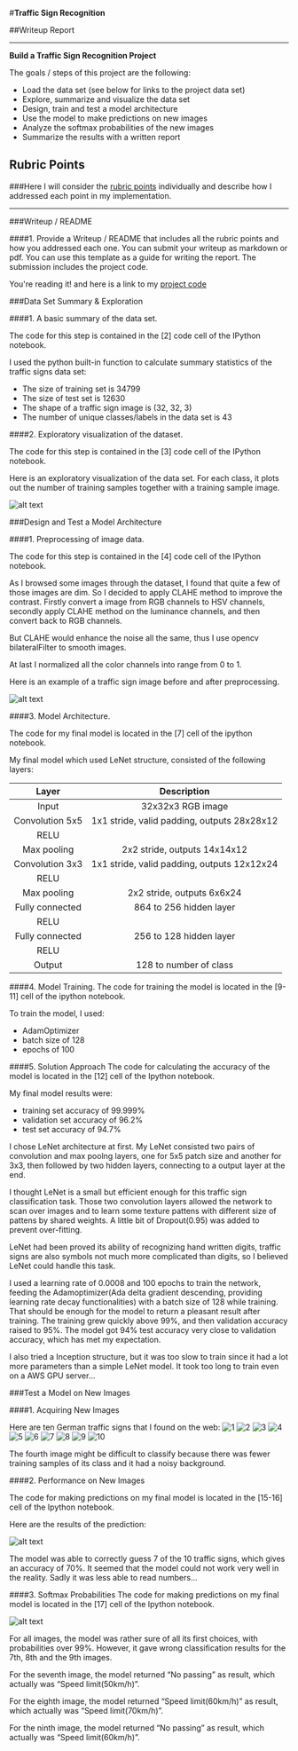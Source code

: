 #**Traffic Sign Recognition** 

##Writeup Report

---

**Build a Traffic Sign Recognition Project**

The goals / steps of this project are the following:
* Load the data set (see below for links to the project data set)
* Explore, summarize and visualize the data set
* Design, train and test a model architecture
* Use the model to make predictions on new images
* Analyze the softmax probabilities of the new images
* Summarize the results with a written report


[//]: # (Image References)

[image1]: ./images/visualization.png "Visualization"
[image2]: ./images/preprocess.png "Preprocess"
[image3]: ./images/pred_new_images.png "New images prediction"
[image4]: ./images/topk.png "New images Top K"

## Rubric Points
###Here I will consider the [rubric points](https://review.udacity.com/#!/rubrics/481/view) individually and describe how I addressed each point in my implementation.  

---
###Writeup / README

####1. Provide a Writeup / README that includes all the rubric points and how you addressed each one. You can submit your writeup as markdown or pdf. You can use this template as a guide for writing the report. The submission includes the project code.

You're reading it! and here is a link to my [project code](https://github.com/uneiao/CarND-Traffic-Sign-Classifier-Project/blob/master/Traffic_Sign_Classifier.ipynb)

###Data Set Summary & Exploration

####1. A basic summary of the data set.

The code for this step is contained in the [2] code cell of the IPython notebook.

I used the python built-in function to calculate summary statistics of the traffic
signs data set:

* The size of training set is 34799
* The size of test set is 12630
* The shape of a traffic sign image is (32, 32, 3)
* The number of unique classes/labels in the data set is 43

####2. Exploratory visualization of the dataset.

The code for this step is contained in the [3] code cell of the IPython notebook.  

Here is an exploratory visualization of the data set.
For each class, it plots out the number of training samples together with
a training sample image.

![alt text][image1]

###Design and Test a Model Architecture

####1. Preprocessing of image data.

The code for this step is contained in the [4] code cell of the IPython notebook.

As I browsed some images through the dataset, I found that quite a few of those images
are dim. So I decided to apply CLAHE method to improve the contrast. 
Firstly convert a image from RGB channels to HSV channels, secondly apply CLAHE method on
the luminance channels, and then convert back to RGB channels.

But CLAHE would enhance the noise all the same, thus I use opencv bilateralFilter to
smooth images.

At last I normalized all the color channels into range from 0 to 1.

Here is an example of a traffic sign image before and after preprocessing.

![alt text][image2]

####3. Model Architecture.

The code for my final model is located in the [7] cell of the ipython notebook. 

My final model which used LeNet structure, consisted of the following layers:

| Layer         		|     Description	        					| 
|:---------------------:|:---------------------------------------------:| 
| Input         		| 32x32x3 RGB image   							| 
| Convolution 5x5     	| 1x1 stride, valid padding, outputs 28x28x12 	|
| RELU					|												|
| Max pooling	      	| 2x2 stride,  outputs 14x14x12 				|
| Convolution 3x3	    | 1x1 stride, valid padding, outputs 12x12x24	|
| RELU					|												|
| Max pooling	      	| 2x2 stride,  outputs 6x6x24 					|
| Fully connected		| 864 to 256 hidden layer     					|
| RELU					|												|
| Fully connected		| 256 to 128 hidden layer     					|
| RELU					|												|
| Output				| 128 to number of class      					|


####4. Model Training.
The code for training the model is located in the [9-11] cell of the ipython notebook. 

To train the model, I used:

* AdamOptimizer
* batch size of 128
* epochs of 100

####5. Solution Approach
The code for calculating the accuracy of the model is located in the [12] cell of the Ipython notebook.

My final model results were:
* training set accuracy of 99.999%
* validation set accuracy of 96.2%
* test set accuracy of 94.7%

I chose LeNet architecture at first. My LeNet consisted two pairs of convolution and max poolng layers,
one for 5x5 patch size and another for 3x3, then followed by two hidden layers,
connecting to a output layer at the end.

I thought LeNet is a small but efficient enough for this traffic sign classification
task.
Those two convolution layers allowed the network to scan over images 
and to learn some texture pattens with different size of pattens by shared weights.
A little bit of Dropout(0.95) was added to prevent over-fitting.

LeNet had been proved its ability of recognizing hand written digits, 
traffic signs are also symbols not much more complicated than digits,
so I believed LeNet could handle this task.

I used a learning rate of 0.0008 and 100 epochs to train the network,
feeding the Adamoptimizer(Ada delta gradient descending, providing 
learning rate decay functionalities) with a batch size of 128 while training.
That should be enough for the model to return a pleasant result after training.
The training grew quickly above 99%, and then validation accuracy raised to 95%.
The model got 94% test accuracy very close to validation accuracy, which has met
my expectation.

I also tried a Inception structure, but it was too slow to train since it had a lot
more parameters than a simple LeNet model. It took too long to train even on a
AWS GPU server...

###Test a Model on New Images

####1. Acquiring New Images

Here are ten German traffic signs that I found on the web:
![1](http://bicyclegermany.com/Images/Laws/Stop%20sign.jpg)
![2](http://media.gettyimages.com/photos/german-traffic-signs-picture-id459381059)
![3](https://is.alicdn.com/img/pb/312/820/215/1215820312_482.jpg)
![4](http://media.gettyimages.com/photos/german-traffic-signs-picture-id459381063)
![5](https://cdn.pixabay.com/photo/2016/06/08/01/41/traffic-sign-1443060__480.jpg)
![6](http://bicyclegermany.com/Images/Laws/100_1607.jpg)
![7](https://francetaste.files.wordpress.com/2016/03/speed-reminder.jpg)
![8](https://thumb1.shutterstock.com/display_pic_with_logo/3869111/362901644/stock-photo-german-speed-limit-sign-km-h-against-blue-sky-362901644.jpg)
![9](http://media.gettyimages.com/photos/german-traffic-signs-picture-id459381091)
![10](http://media.gettyimages.com/photos/german-traffic-signs-picture-id459381023)

The fourth image might be difficult to classify because there was fewer training samples
of its class and it had a  noisy background.

####2. Performance on New Images

The code for making predictions on my final model is located in the [15-16] cell of the Ipython notebook.

Here are the results of the prediction:

![alt text][image3]

The model was able to correctly guess 7 of the 10 traffic signs,
which gives an accuracy of 70%.
It seemed that the model could not work very well in the reality. Sadly it was less
able to read numbers...

####3. Softmax Probabilities
The code for making predictions on my final model is located in the [17] cell of the Ipython notebook.

![alt text][image4]

For all images, the model was rather sure of all its first choices,
with probabilities over 99%. However, it gave wrong classification results
for the 7th, 8th and the 9th images.

For the seventh image, the model returned “No passing” as result, which actually
was “Speed limit(50km/h)”.

For the eighth image, the model returned “Speed limit(60km/h)” as result, which actually
was “Speed limit(70km/h)”.

For the ninth image, the model returned “No passing” as result, which actually
was “Speed limit(60km/h)”.
